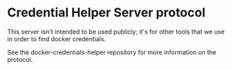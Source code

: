 # Credential Helper Server protocol

This server isn't intended to be used publicly;
it's for other tools that we use in order to find docker credentials.

See the docker-credentials-helper repository for more information on the protocol.
